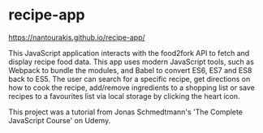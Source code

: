 # recipe-app

https://nantourakis.github.io/recipe-app/

This JavaScript application interacts with the food2fork API to fetch and display recipe food data. This app uses modern JavaScript tools, such as Webpack to bundle the modules, and Babel to convert ES6, ES7 and ES8 back to ES5. The user can search for a specific recipe, get directions on how to cook the recipe, add/remove ingredients to a shopping list or save recipes to a favourites list via local storage by clicking the heart icon.

This project was a tutorial from Jonas Schmedtmann's 'The Complete JavaScript Course' on Udemy.

